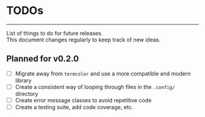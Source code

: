 # TODOs

---

List of things to do for future releases.\
This document changes regularly to keep track of new ideas.

## Planned for v0.2.0

- [ ] Migrate away from `termcolor` and use a more compatible and modern library
- [ ] Create a consistent way of looping through files in the `.config/` directory
- [ ] Create error message classes to avoid repetitive code
- [ ] Create a testing suite, add code coverage, etc.
